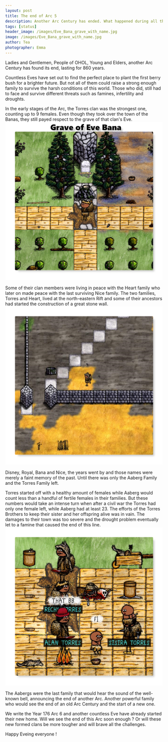 ```yaml
---
layout: post
title: The end of Arc 5
description: Another Arc Century has ended. What happened during all those years ?
tags: [status]
header_image: /images/Eve_Bana_grave_with_name.jpg
image: /images/Eve_Bana_grave_with_name.jpg
author: Tea
photographer: Emma
---
```


Ladies and Gentlemen, People of OHOL, Young and Elders, another Arc Century has found its end, lasting for 860 years.

Countless Eves have set out to find the perfect place to plant the first berry bush for a brighter future. But not all of them could raise a strong enough family to survive the harsh conditions of this world. Those who did, still had to face and survive different threats such as famines, infertility and droughts. 

In the early stages of the Arc, the Torres clan was the strongest one, counting up to 9 females. Even though they took over the town of the Banas, they still payed respect to the grave of that clan's Eve. 
![image](/images/Eve_Bana_grave_with_name.jpg)

Some of their clan members were living in peace with the Heart family who later on made peace with the last surviving Nice family. The two families, Torres and Heart, lived at the north-eastern Rift and some of their ancestors had started the construction of a great stone wall.
![image](/images/Constructions.jpg)

Disney, Royal, Bana and Nice, the years went by and those names were merely a faint memory of the past. Until there was only the Aaberg Family and the Torres Family left. 

Torres started off with a healthy amount of females while Aaberg would count less than a handful of fertile females in their families. But these numbers would take an intense turn when after a civil war the Torres had only one female left, while Aaberg had at least 23. The efforts of the Torres Brothers to keep their sister and her offspring alive was in vain. The damages to their town was too severe and the drought problem eventually let to a famine that caused the end of this line.
![image](/images/Torres.jpg)

The Aabergs were the last family that would hear the sound of the well-known bell, announcing the end of another Arc. Another powerful family who would see the end of an old Arc Century and the start of a new one.

We write the Year 176 Arc 6 and another countless Eve have already started their new home. Will we see the end of this Arc soon enough ? Or will these new formed clans be more tougher and will brave all the challenges.

Happy Eveing everyone !
